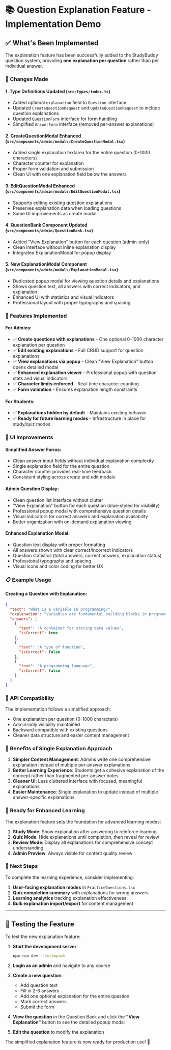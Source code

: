 # 📚 Question Explanation Feature - Implementation Demo

## ✅ What's Been Implemented

The explanation feature has been successfully added to the StudyBuddy question system, providing **one explanation per question** rather than per individual answer.

### 🔧 Changes Made

#### 1. **Type Definitions Updated** (`src/types/index.ts`)
- Added optional `explanation` field to `Question` interface
- Updated `CreateQuestionRequest` and `UpdateQuestionRequest` to include question explanations
- Updated `QuestionForm` interface for form handling
- Simplified `AnswerForm` interface (removed per-answer explanations)

#### 2. **CreateQuestionModal Enhanced** (`src/components/admin/modals/CreateQuestionModal.tsx`)
- Added single explanation textarea for the entire question (0-1000 characters)
- Character counter for explanation
- Proper form validation and submission
- Clean UI with one explanation field below the answers

#### 3. **EditQuestionModal Enhanced** (`src/components/admin/modals/EditQuestionModal.tsx`)
- Supports editing existing question explanations
- Preserves explanation data when loading questions
- Same UI improvements as create modal

#### 4. **QuestionBank Component Updated** (`src/components/admin/QuestionBank.tsx`)
- Added "View Explanation" button for each question (admin-only)
- Clean interface without inline explanation display
- Integrated ExplanationModal for popup display

#### 5. **New ExplanationModal Component** (`src/components/admin/modals/ExplanationModal.tsx`)
- Dedicated popup modal for viewing question details and explanations
- Shows question text, all answers with correct indicators, and explanation
- Enhanced UI with statistics and visual indicators
- Professional layout with proper typography and spacing

### 🎯 Features Implemented

#### For Admins:
- ✅ **Create questions with explanations** - One optional 0-1000 character explanation per question
- ✅ **Edit existing explanations** - Full CRUD support for question explanations
- ✅ **View explanations via popup** - Clean "View Explanation" button opens detailed modal
- ✅ **Enhanced explanation viewer** - Professional popup with question stats and visual indicators
- ✅ **Character limits enforced** - Real-time character counting
- ✅ **Form validation** - Ensures explanation length constraints

#### For Students:
- ✅ **Explanations hidden by default** - Maintains existing behavior
- ✅ **Ready for future learning modes** - Infrastructure in place for study/quiz modes

### 🎨 UI Improvements

#### Simplified Answer Forms:
- Clean answer input fields without individual explanation complexity
- Single explanation field for the entire question
- Character counter provides real-time feedback
- Consistent styling across create and edit modals

#### Admin Question Display:
- Clean question list interface without clutter
- "View Explanation" button for each question (blue-styled for visibility)
- Professional popup modal with comprehensive question details
- Visual indicators for correct answers and explanation availability
- Better organization with on-demand explanation viewing

#### Enhanced Explanation Modal:
- Question text display with proper formatting
- All answers shown with clear correct/incorrect indicators
- Question statistics (total answers, correct answers, explanation status)
- Professional typography and spacing
- Visual icons and color coding for better UX

### 📋 Example Usage

#### Creating a Question with Explanation:
```json
{
  "text": "What is a variable in programming?",
  "explanation": "Variables are fundamental building blocks in programming. They act as named containers that store data values which can be numbers, text, objects, or other data types. Understanding variables is crucial because they allow programs to store, manipulate, and retrieve data dynamically during execution.",
  "answers": [
    {
      "text": "A container for storing data values",
      "isCorrect": true
    },
    {
      "text": "A type of function",
      "isCorrect": false
    },
    {
      "text": "A programming language",
      "isCorrect": false
    }
  ]
}
```

### 🔄 API Compatibility

The implementation follows a simplified approach:
- One explanation per question (0-1000 characters)
- Admin-only visibility maintained
- Backward compatible with existing questions
- Cleaner data structure and easier content management

### 🚀 Benefits of Single Explanation Approach

1. **Simpler Content Management**: Admins write one comprehensive explanation instead of multiple per-answer explanations
2. **Better Learning Experience**: Students get a cohesive explanation of the concept rather than fragmented per-answer notes
3. **Cleaner UI**: Less cluttered interface with focused, meaningful explanations
4. **Easier Maintenance**: Single explanation to update instead of multiple answer-specific explanations

### 🎯 Ready for Enhanced Learning

The explanation feature sets the foundation for advanced learning modes:

1. **Study Mode**: Show explanation after answering to reinforce learning
2. **Quiz Mode**: Hide explanations until completion, then reveal for review
3. **Review Mode**: Display all explanations for comprehensive concept understanding
4. **Admin Preview**: Always visible for content quality review

### 🎯 Next Steps

To complete the learning experience, consider implementing:

1. **User-facing explanation modes** in `PracticeQuestions.tsx`
2. **Quiz completion summary** with explanations for wrong answers
3. **Learning analytics** tracking explanation effectiveness
4. **Bulk explanation import/export** for content management

---

## 🧪 Testing the Feature

To test the new explanation feature:

1. **Start the development server**:
   ```bash
   npm run dev --turbopack
   ```

2. **Login as an admin** and navigate to any course

3. **Create a new question**:
   - Add question text
   - Fill in 2-6 answers
   - Add one optional explanation for the entire question
   - Mark correct answers
   - Submit the form

5. **View the question** in the Question Bank and click the **"View Explanation"** button to see the detailed popup modal

6. **Edit the question** to modify the explanation

The simplified explanation feature is now ready for production use! 🎉